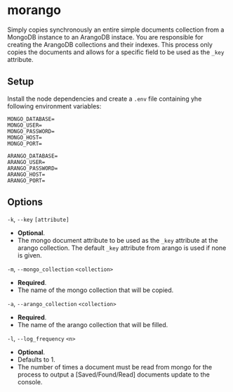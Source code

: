 # morango

Simply copies synchronously an entire simple documents collection from a MongoDB instance to an ArangoDB instace. You are responsible for creating the ArangoDB collections and their indexes. This process only copies the documents and allows for a specific field to be used as the ```_key``` attribute.

## Setup

Install the node dependencies and create a ```.env``` file containing yhe following environment variables:

```
MONGO_DATABASE=
MONGO_USER=
MONGO_PASSWORD=
MONGO_HOST=
MONGO_PORT=

ARANGO_DATABASE=
ARANGO_USER=
ARANGO_PASSWORD=
ARANGO_HOST=
ARANGO_PORT=

```

## Options

```-k```, ```--key``` ```[attribute]```
* **Optional**.
* The mongo document attribute to be used as the ```_key``` attribute at the arango collection. The default ```_key``` attribute from arango is used  if none is given.

```-m```, ```--mongo_collection``` ```<collection>```
* **Required**.
* The name of the mongo collection that will be copied.

```-a```, ```--arango_collection``` ```<collection>```
* **Required**.
* The name of the arango collection that will be filled.

```-l```, ```--log_frequency``` ```<n>```
* **Optional**.
* Defaults to 1.
* The number of times a document must be read from mongo for the process to output a [Saved/Found/Read] documents update to the console.
